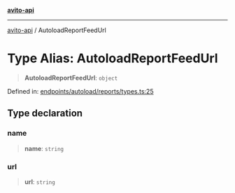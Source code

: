 [**avito-api**](../README.md)

***

[avito-api](../globals.md) / AutoloadReportFeedUrl

# Type Alias: AutoloadReportFeedUrl

> **AutoloadReportFeedUrl**: `object`

Defined in: [endpoints/autoload/reports/types.ts:25](https://github.com/demark-pro/avito-api/blob/1d3612bd3d7031e3e6036c5c6752c6189cef9c8c/src/endpoints/autoload/reports/types.ts#L25)

## Type declaration

### name

> **name**: `string`

### url

> **url**: `string`
